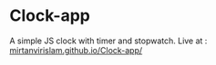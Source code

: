 # Clock-app
 A simple JS clock with timer and stopwatch.
 Live at : <a href="mirtanvirislam.github.io/Clock-app/">mirtanvirislam.github.io/Clock-app/</a>
